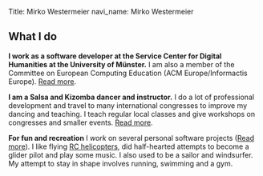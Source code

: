 Title: Mirko Westermeier
navi_name: Mirko Westermeier

## What I do

**I work as a software developer at the Service Center for Digital Humanities at the University of Münster.** I am also a member of the Committee on European Computing Education (ACM Europe/Informactis Europe). [Read more][DH].

[DH]: digital_humanities.html

**I am a Salsa and Kizomba dancer and instructor.** I do a lot of professional development and travel to many international congresses to improve my dancing and teaching. I teach regular local classes and give workshops on congresses and smaller events. [Read more][Dancing].

[Dancing]: dance_instructor.html

**For fun and recreation** I *work* on several personal software projects ([Read more][PP]). I like flying [RC helicopters][RCH], did half-hearted attempts to become a glider pilot and play some music. I also used to be a sailor and windsurfer. My attempt to stay in shape involves running, swimming and a gym.

[PP]: personal_software_projects.html
[RCH]: https://www.youtube.com/watch?v=yCBGcm80oTg
